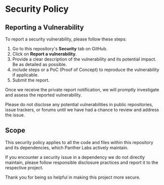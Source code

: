 # Security Policy

## Reporting a Vulnerability

To report a security vulnerability, please follow these steps:

1. Go to this repository's **Security** tab on GitHub.
2. Click on **Report a vulnerability**.
3. Provide a clear description of the vulnerability and its potential impact. Be as detailed as possible.
4. include steps or a PoC (Proof of Concept) to reproduce the vulnerability if applicable.
5. Submit the report.

Once we receive the private report notification, we will promptly investigate and assess the reported vulnerability.

Please do not disclose any potential vulnerabilities in public repositories, issue trackers, or forums until we have had a chance to review and address the issue.

## Scope

This security policy applies to all the code and files within this repository and its dependencies, which Panther Labs actively maintain.

If you encounter a security issue in a dependency we do not directly maintain, please follow responsible disclosure practices and report it to the respective project.

Thank you for being so helpful in making this project more secure.
